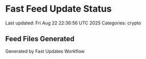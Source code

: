 # Fast Feed Update Status
Last updated: Fri Aug 22 22:36:56 UTC 2025
Categories: crypto

## Feed Files Generated

Generated by Fast Updates Workflow
